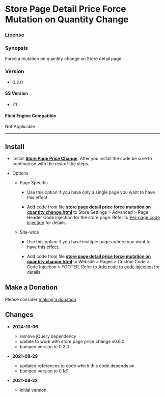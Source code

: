 # Store Page Detail Price Force Mutation on Quantity Change

### [License][1]

### Synopsis

Force a mutation on quantity change on Store detail page.

### Version

  * 0.2.0

#### SS Version

  * 7.1

#### Fluid Engine Compatible

  Not Applicable

---

## Install

* Install **[Store Page Price Change][2]**. After you install the code be sure
  to continue on with the rest of the steps.
  
* Options

  * Page Specific
  
    * Use this option if you have only a single page you want to have this
      effect.
      
    * Add code from file **[store page detail price force mutation on quantity
      change.html][3]** to Store Settings > Advanced > Page Header Code
      Injection for the store page. Refer to [Per-page code injection][4] for
      details.
      
  * Site-wide
  
    * Use this option if you have multiple pages where you want to have this
      effect.
      
    * Add code from file **[store page detail price force mutation on quantity
      change.html][3]** to  Website > Pages > Custom Code > Code Injection >
      FOOTER. Refer to [Add code to code injection][5] for details.

## Make a Donation

Please consider [making a donation][6].

## Changes

* **2024-10-06**

  * remove jQuery dependency
  * update to work with store page price change v0.6.0
  * bumped version to 0.2.0
  
* **2021-08-29**

  * updated references to code which this code depends on
  * bumped version to 0.1d1
  
* **2021-08-22**

  * initial version

[1]: https://github.com/tomsWebConsulting/twcsl/blob/main/LICENSE.txt#L1
[2]: https://github.com/tomsWebConsulting/twcsl/tree/main/Page/Store/Store%20Page%20Price%20Change#store-page-price-change
[3]: store%20page%20detail%20price%20force%20mutation%20on%20quantity%20change.html#L1
[4]: https://support.squarespace.com/hc/en-us/articles/205815908-Using-code-injection#toc-per-page-code-injection
[5]: https://support.squarespace.com/hc/en-us/articles/205815908-Using-code-injection#toc-add-code-to-code-injection
[6]: https://github.com/tomsWebConsulting/twcsl#make-a-donation
